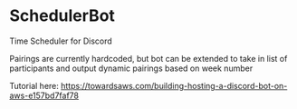 # SchedulerBot
Time Scheduler for Discord

Pairings are currently hardcoded, but bot can be extended to take in list of participants and output dynamic pairings based on week number

Tutorial here: https://towardsaws.com/building-hosting-a-discord-bot-on-aws-e157bd7faf78
